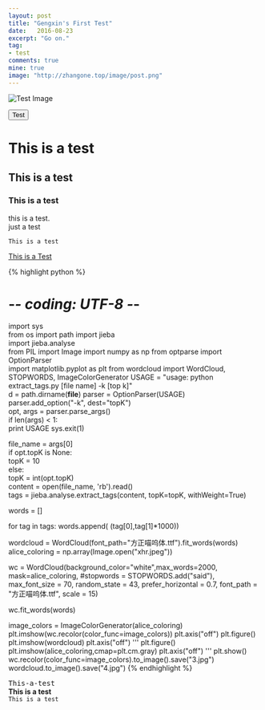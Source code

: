 ```yaml
---
layout: post
title: "Gengxin's First Test"
date:   2016-08-23
excerpt: "Go on."
tag:
- test
comments: true
mine: true
image: "http://zhangone.top/image/post.png"
---
```


![Test Image](http://zhangone.top/image/post.png)

<button class="btn shake shake-slow"> Test </button>

# This is a test  

## This is a test  

### This is a test  
this is a test.  
just a test

~~~   
This is a test   
~~~   
<div markdown="0"><a href="#" class="btn">This is a Test</a></div>

{% highlight python %}
# -*- coding: UTF-8 -*-
import sys  
from os import path
import jieba  
import jieba.analyse  
from PIL import Image
import numpy as np
from optparse import OptionParser  
import matplotlib.pyplot as plt
from wordcloud import WordCloud, STOPWORDS, ImageColorGenerator
USAGE = "usage:    python extract_tags.py [file name] -k [top k]"  
d = path.dirname(__file__)
parser = OptionParser(USAGE)  
parser.add_option("-k", dest="topK")  
opt, args = parser.parse_args()  
if len(args) < 1:  
    print USAGE
    sys.exit(1)

file_name = args[0]                          
if opt.topK is None:  
    topK = 10  
else:  
    topK = int(opt.topK)                                     
content = open(file_name, 'rb').read()                              
tags = jieba.analyse.extract_tags(content, topK=topK, withWeight=True)

words = []

for tag in tags:
    words.append( (tag[0],tag[1]*1000))

wordcloud = WordCloud(font_path="方正喵呜体.ttf").fit_words(words)
alice_coloring = np.array(Image.open("xhr.jpeg"))

wc = WordCloud(background_color="white",max_words=2000, mask=alice_coloring,
        #stopwords = STOPWORDS.add("said"),
        max_font_size = 70,
        random_state = 43,
        prefer_horizontal = 0.7,
        font_path = "方正喵呜体.ttf",
        scale = 15)

wc.fit_words(words)

image_colors = ImageColorGenerator(alice_coloring)
plt.imshow(wc.recolor(color_func=image_colors))
plt.axis("off")
plt.figure()
plt.imshow(wordcloud)
plt.axis("off")
'''
plt.figure()
plt.imshow(alice_coloring,cmap=plt.cm.gray)
plt.axis("off")
'''
plt.show()
wc.recolor(color_func=image_colors).to_image().save("3.jpg")
wordcloud.to_image().save("4.jpg")
{% endhighlight %}

<kbd>T</kbd><kbd>h</kbd><kbd>i</kbd><kbd>s</kbd><kbd>-</kbd><kbd>a</kbd><kbd>-</kbd><kbd>t</kbd><kbd>e</kbd><kbd>s</kbd><kbd>t</kbd>  
**This is a test**  
`This is a test`
